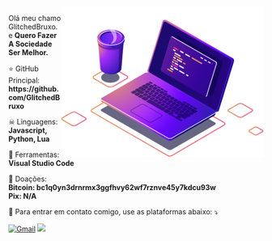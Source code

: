 <img src="https://raw.githubusercontent.com/GlitchedBruxo/GlitchedBruxo/main/image/cpc.png" alt="Computador" min-width="400px" max-width="400px" width="400px" align="right">

<p align="left"> 
  Olá meu chamo GlitchedBruxo.<br>
  e <strong>Quero Fazer A Sociedade Ser Melhor.</strong>
</p>

<p align="left">
  ⭐ GitHub Principal: <strong> https://github.com/GlitchedBruxo </strong>
</p>

<p align="left">
  ☠ Linguagens: <strong>Javascript, Python, Lua</strong>
</p>

<p align="left">
  💼 Ferramentas: <strong>Visual Studio Code</strong>
</p>

<p align="left">
  💜 Doações:<br>
     <strong>Bitcoin: bc1q0yn3drnrmx3ggfhvy62wf7rznve45y7kdcu93w</strong><br>
     <strong>Pix: N/A</strong>
</p>
  
<p align="left">
  💌 Para entrar em contato comigo, use as plataformas abaixo: ⤵️
</p>

<p align="left">
  <a href="mailto:matheusrosacedaspy@outlook.com" title="Gmail">
  <img src="https://img.shields.io/badge/-Gmail-FF0000?style=for-the-badge&labelColor=FF0000&logo=gmail&logoColor=white&link=LINK-DO-SEU-GMAIL" alt="Gmail"/></a>

  <a href="#">
  <img src="https://img.shields.io/badge/Discord-%235865F2.svg?style=for-the-badge&logo=discord&logoColor=white">
  </a>
</p>
